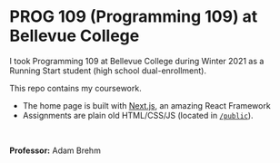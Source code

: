 # PROG 109 (Programming 109) at Bellevue College

I took Programming 109 at Bellevue College during Winter 2021 as a Running Start student (high school dual-enrollment).

This repo contains my coursework.

- The home page is built with [Next.js](http://nextjs.org/), an amazing React Framework
- Assignments are plain old HTML/CSS/JS (located in [`/public`](/public)).

<br/>

**Professor:** Adam Brehm
